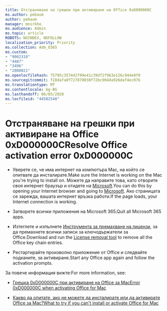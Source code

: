 ```yaml
---
title: Отстраняване на грешки при активиране на Office 0xD000000C
ms.author: pebaum
author: pebaum
manager: mnirkhe
ms.audience: Admin
ms.topic: article
ROBOTS: NOINDEX, NOFOLLOW
localization_priority: Priority
ms.collection: Adm_O365
ms.custom:
- "9002310"
- "4487"
- "3496"
- "2000021"
ms.openlocfilehash: 75795c357442799e41c39df2f963e126c944e9f0
ms.sourcegitcommit: f28dafa0f727870038f72bc904da926daf4ec07b
ms.translationtype: MT
ms.contentlocale: bg-BG
ms.lasthandoff: 06/05/2020
ms.locfileid: "44582548"
---
```

# <a name="resolve-office-activation-error-0xd000000c"></a><span data-ttu-id="05c84-102">Отстраняване на грешки при активиране на Office 0xD000000C</span><span class="sxs-lookup"><span data-stu-id="05c84-102">Resolve Office activation error 0xD000000C</span></span>

- <span data-ttu-id="05c84-103">Уверете се, че има интернет на компютъра Mac, на който се опитвате да инсталирате.</span><span class="sxs-lookup"><span data-stu-id="05c84-103">Make sure the Internet is working on the Mac you're trying to install on.</span></span> <span data-ttu-id="05c84-104">Можете да направите това, като отворите своя интернет браузър и отидете на [Microsoft](https://www.microsoft.com).</span><span class="sxs-lookup"><span data-stu-id="05c84-104">You can do this by opening your Internet browser and going to [Microsoft](https://www.microsoft.com).</span></span> <span data-ttu-id="05c84-105">Ако страницата се зарежда, вашата интернет връзка работи.</span><span class="sxs-lookup"><span data-stu-id="05c84-105">If the page loads, your Internet connection is working.</span></span>

- <span data-ttu-id="05c84-106">Затворете всички приложения на Microsoft 365.</span><span class="sxs-lookup"><span data-stu-id="05c84-106">Quit all Microsoft 365 apps.</span></span>

- <span data-ttu-id="05c84-107">Изтеглете и изпълнете [Инструмента за премахване на лицензи](https://go.microsoft.com/fwlink/?linkid=849815), за да премахнете всички записи за ключодържатели за Office.</span><span class="sxs-lookup"><span data-stu-id="05c84-107">Download and run the [License removal tool](https://go.microsoft.com/fwlink/?linkid=849815) to remove all the Office key chain entries.</span></span>

- <span data-ttu-id="05c84-108">Рестартирайте произволно приложение от Office и следвайте подканите, за активиране.</span><span class="sxs-lookup"><span data-stu-id="05c84-108">Start any Office app again and follow the activation prompts.</span></span>

<span data-ttu-id="05c84-109">За повече информация вижте:</span><span class="sxs-lookup"><span data-stu-id="05c84-109">For more information, see:</span></span>

- [<span data-ttu-id="05c84-110">Грешка 0xD000000C при активиране на Office за Mac</span><span class="sxs-lookup"><span data-stu-id="05c84-110">Error 0xD000000C when activating Office for Mac</span></span>](https://support.office.com/article/error-0xd000000c-when-activating-office-for-mac-da865931-4658-4829-ba2d-8133390c6d25)

- [<span data-ttu-id="05c84-111">Какво да опитате, ако не можете да инсталирате или да активирате Office за Mac?</span><span class="sxs-lookup"><span data-stu-id="05c84-111">What to try if you can't install or activate Office for Mac</span></span>](https://support.office.com/article/what-to-try-if-you-can-t-install-or-activate-office-for-mac-5efba2b4-b1e6-4e5f-bf3c-6ab945d03dea)
